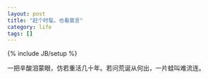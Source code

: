 ```yaml
---
layout: post
title: "赶个时髦，也看莫言"
category: life
tags: []
---
```

{% include JB/setup %}

一把辛酸泪蒙眼，仿若重活几十年。若问荒诞从何出，一片蛙叫难流连。
